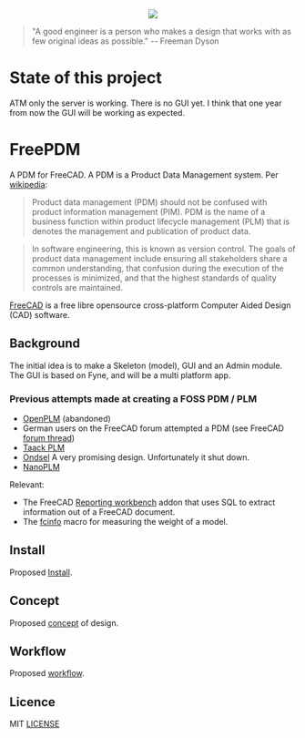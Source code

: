 <div style="text-align: center;">

<img src="assets/FreePDM-logo.png" />

</div>

> "A good engineer is a person who makes a design that works with as few original ideas as possible."
> -- Freeman Dyson

# State of this project
ATM only the server is working. There is no GUI yet. I think that one year from now the GUI will be working as expected.

# FreePDM

A PDM for FreeCAD. A PDM is a Product Data Management system. Per [wikipedia](https://en.wikipedia.org/wiki/Product_data_management): 

> Product data management (PDM) should not be confused with product information management (PIM). PDM is the name of a business function within product lifecycle management (PLM) that is denotes the management and publication of product data. 

>In software engineering, this is known as version control. The goals of product data management include ensuring all stakeholders share a common understanding, that confusion during the execution of the processes is minimized, and that the highest standards of quality controls are maintained. 

[FreeCAD](https://www.freecad.org) is a free libre opensource cross-platform Computer Aided Design (CAD) software. 

## Background
The initial idea is to make a Skeleton (model), GUI and an Admin module. The GUI is based on Fyne, and will be a multi platform app.

### Previous attempts made at creating a FOSS PDM / PLM
* [OpenPLM](https://github.com/cadracks-project/openplm) (abandoned)
* German users on the FreeCAD forum attempted a PDM (see FreeCAD [forum thread](https://forum.freecad.org/viewtopic.php?f=22&t=63794))
* [Taack PLM](https://github.com/Taack/taack-plm-freecad)
* [Ondsel](https://ondsel.com/) A very promising design. Unfortunately it shut down.
* [NanoPLM](https://github.com/alekssadowski95/nanoPLM)

Relevant:
* The FreeCAD [Reporting workbench](https://github.com/furti/FreeCAD-Reporting) addon that uses SQL to extract information out of a FreeCAD document.
* The [fcinfo](https://wiki.freecad.org/Macro_FCInfo) macro for measuring the weight of a model.

## Install
Proposed [Install](ConceptOfDesign/FreePDM_Install/README.md).

## Concept

Proposed [concept](ConceptOfDesign/FreePDM_01-Design/README.md) of design.

## Workflow

Proposed [workflow](ConceptOfDesign/FreePDM_02-Workflows/README.md).

## Licence
MIT [LICENSE](LICENSE)
